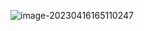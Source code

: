 <!--
 * @Author: Akira
 * @Date: 2023-04-16 16:48:41
 * @LastEditTime: 2023-04-16 16:50:10
-->

![image-20230416165110247](https://s2.loli.net/2023/04/16/owVg1hrizODFsvu.png)